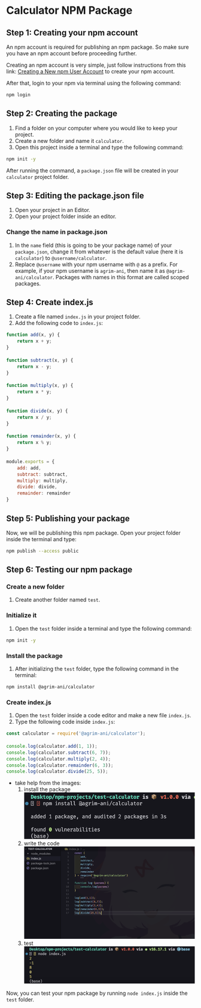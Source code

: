 # Calculator NPM Package

## Step 1: Creating your npm account

An npm account is required for publishing an npm package. So make sure you have an npm account before proceeding further.

Creating an npm account is very simple, just follow instructions from this link: [Creating a New npm User Account](https://docs.npmjs.com/creating-a-new-npm-user-account) to create your npm account.

After that, login to your npm via terminal using the following command:
```bash
npm login
```

## Step 2: Creating the package

1. Find a folder on your computer where you would like to keep your project.
2. Create a new folder and name it `calculator`.
3. Open this project inside a terminal and type the following command:

```bash
npm init -y
```

After running the command, a `package.json` file will be created in your `calculator` project folder.

## Step 3: Editing the package.json file

1. Open your project in an Editor.
2. Open your project folder inside an editor.

### Change the name in package.json

1. In the `name` field (this is going to be your package name) of your `package.json`, change it from whatever is the default value (here it is `calculator`) to `@username/calculator`.
2. Replace `@username` with your npm username with `@` as a prefix. For example, if your npm username is `agrim-ani`, then name it as `@agrim-ani/calculator`. Packages with names in this format are called scoped packages.

## Step 4: Create index.js

1. Create a file named `index.js` in your project folder.
2. Add the following code to `index.js`:

```javascript
function add(x, y) { 
    return x + y;
}

function subtract(x, y) { 
    return x - y;
}

function multiply(x, y) { 
    return x * y;
}

function divide(x, y) { 
    return x / y;
}

function remainder(x, y) { 
    return x % y;
}

module.exports = {
    add: add,
    subtract: subtract,
    multiply: multiply,
    divide: divide,
    remainder: remainder
}
```

## Step 5: Publishing your package

Now, we will be publishing this npm package. Open your project folder inside the terminal and type:

```bash
npm publish --access public
```

## Step 6: Testing our npm package

### Create a new folder

1. Create another folder named `test`.

### Initialize it

1. Open the `test` folder inside a terminal and type the following command:

```bash
npm init -y
```

### Install the package

1. After initializing the `test` folder, type the following command in the terminal:

```bash
npm install @agrim-ani/calculator
```

### Create index.js

1. Open the `test` folder inside a code editor and make a new file `index.js`.
2. Type the following code inside `index.js`:

```javascript
const calculator = require('@agrim-ani/calculator');

console.log(calculator.add(1, 1));
console.log(calculator.subtract(6, 7));
console.log(calculator.multiply(2, 4));
console.log(calculator.remainder(6, 3));
console.log(calculator.divide(25, 5));
```
- take help from the images:
  1. install the package
     ![image 1](https://github.com/Agrim-Ani/npm-calculator/blob/main/images/1.png)
  2. write the code
     ![image 2](https://github.com/Agrim-Ani/npm-calculator/blob/main/images/2.png)
  3. test
     ![image 3](https://github.com/Agrim-Ani/npm-calculator/blob/main/images/3.png) 
     

Now, you can test your npm package by running `node index.js` inside the `test` folder.
